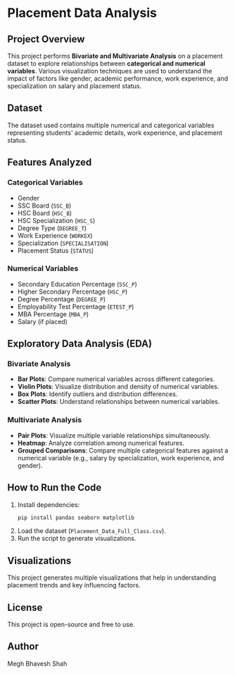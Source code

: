 # Placement Data Analysis

## Project Overview
This project performs **Bivariate and Multivariate Analysis** on a placement dataset to explore relationships between **categorical and numerical variables**. Various visualization techniques are used to understand the impact of factors like gender, academic performance, work experience, and specialization on salary and placement status.

## Dataset
The dataset used contains multiple numerical and categorical variables representing students' academic details, work experience, and placement status.

## Features Analyzed
### **Categorical Variables**
- Gender
- SSC Board (`SSC_B`)
- HSC Board (`HSC_B`)
- HSC Specialization (`HSC_S`)
- Degree Type (`DEGREE_T`)
- Work Experience (`WORKEX`)
- Specialization (`SPECIALISATION`)
- Placement Status (`STATUS`)

### **Numerical Variables**
- Secondary Education Percentage (`SSC_P`)
- Higher Secondary Percentage (`HSC_P`)
- Degree Percentage (`DEGREE_P`)
- Employability Test Percentage (`ETEST_P`)
- MBA Percentage (`MBA_P`)
- Salary (if placed)

## Exploratory Data Analysis (EDA)
### **Bivariate Analysis**
- **Bar Plots**: Compare numerical variables across different categories.
- **Violin Plots**: Visualize distribution and density of numerical variables.
- **Box Plots**: Identify outliers and distribution differences.
- **Scatter Plots**: Understand relationships between numerical variables.

### **Multivariate Analysis**
- **Pair Plots**: Visualize multiple variable relationships simultaneously.
- **Heatmap**: Analyze correlation among numerical features.
- **Grouped Comparisons**: Compare multiple categorical features against a numerical variable (e.g., salary by specialization, work experience, and gender).

## How to Run the Code
1. Install dependencies:
   ```sh
   pip install pandas seaborn matplotlib
   ```
2. Load the dataset (`Placement_Data_Full_Class.csv`).
3. Run the script to generate visualizations.

## Visualizations
This project generates multiple visualizations that help in understanding placement trends and key influencing factors.

## License
This project is open-source and free to use.

## Author
Megh Bhavesh Shah

